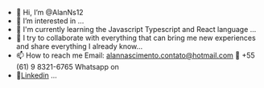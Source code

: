 - 👋 Hi, I’m @AlanNs12
- 👀 I’m interested in ...
- 🌱 I'm currently learning the Javascript Typescript and React language ...
- 💞️ I try to collaborate with everything that can bring me new experiences and share everything I already know...
- 📫 How to reach me Email: alannascimento.contato@hotmail.com 📲 +55 (61) 9 8321-6765 Whatsapp on 
- 💼<a href="https://www.linkedin.com/in/alan-nascimento-5b4757236/">Linkedin</a> ...

<!---
AlanNs12/AlanNs12 is a ✨ special ✨ repository because its `README.md` (this file) appears on your GitHub profile.
You can click the Preview link to take a look at your changes.
--->
